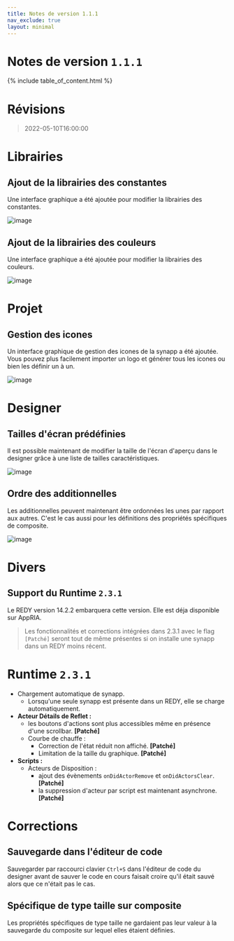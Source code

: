 ```yaml
---
title: Notes de version 1.1.1
nav_exclude: true
layout: minimal
---
```


# Notes de version `1.1.1`

{% include table_of_content.html %}

# Révisions

> 2022-05-10T16:00:00

# Librairies

## Ajout de la librairies des constantes

Une interface graphique a été ajoutée pour modifier la librairies des constantes.

![image](https://user-images.githubusercontent.com/35595723/166885802-a1bc16b3-36ef-4909-be18-cbd3a922058b.png)

## Ajout de la librairies des couleurs

Une interface graphique a été ajoutée pour modifier la librairies des couleurs.

![image](https://user-images.githubusercontent.com/35595723/166885921-bc07da3f-060f-44b2-808e-d4619893aebe.png)

# Projet

## Gestion des icones

Un interface graphique de gestion des icones de la synapp a été ajoutée. Vous pouvez plus facilement importer un logo et générer tous les icones ou bien les définir un à un.

![image](https://user-images.githubusercontent.com/35595723/166910288-c57abb15-8808-4cbe-88b8-741a0ce464f6.png)

# Designer

## Tailles d'écran prédéfinies

Il est possible maintenant de modifier la taille de l'écran d'aperçu dans le designer grâce à une liste de tailles caractéristiques.

![image](https://user-images.githubusercontent.com/35595723/166894338-18f9ddf8-1c59-404d-ad51-cf1313cb0231.png)

## Ordre des additionnelles

Les additionnelles peuvent maintenant être ordonnées les unes par rapport aux autres. C'est le cas aussi pour les définitions des propriétés spécifiques de composite.

![image](https://user-images.githubusercontent.com/35595723/166903848-008c41ae-7879-476d-9949-f358abd2faa4.png)

# Divers

## Support du Runtime `2.3.1`

Le REDY version 14.2.2 embarquera cette version. Elle est déja disponible sur AppRIA.

> Les fonctionnalités et corrections intégrées dans 2.3.1 avec le flag `[Patché]` seront tout de même présentes si on installe une synapp dans un REDY moins récent.

# Runtime `2.3.1`
- Chargement automatique de synapp.
  - Lorsqu'une seule synapp est présente dans un REDY, elle se charge automatiquement.
- **Acteur Détails de Reflet :**
  - les boutons d'actions sont plus accessibles même en présence d'une scrollbar. **[Patché]**
  - Courbe de chauffe :
    - Correction de l'état réduit non affiché. **[Patché]**
    - Limitation de la taille du graphique. **[Patché]**
- **Scripts :**
  - Acteurs de Disposition :
    - ajout des évènements `onDidActorRemove` et `onDidActorsClear`. **[Patché]**
    - la suppression d'acteur par script est maintenant asynchrone. **[Patché]**

# Corrections

## Sauvegarde dans l'éditeur de code

Sauvegarder par raccourci clavier `Ctrl+S` dans l'éditeur de code du designer avant de sauver le code en cours faisait croire qu'il était sauvé alors que ce n'était pas le cas.

## Spécifique de type taille sur composite

Les propriétés spécifiques de type taille ne gardaient pas leur valeur à la sauvegarde du composite sur lequel elles étaient définies.
